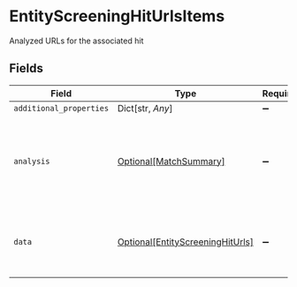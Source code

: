 # EntityScreeningHitUrlsItems

Analyzed URLs for the associated hit


## Fields

| Field                                                                             | Type                                                                              | Required                                                                          | Description                                                                       |
| --------------------------------------------------------------------------------- | --------------------------------------------------------------------------------- | --------------------------------------------------------------------------------- | --------------------------------------------------------------------------------- |
| `additional_properties`                                                           | Dict[str, *Any*]                                                                  | :heavy_minus_sign:                                                                | N/A                                                                               |
| `analysis`                                                                        | [Optional[MatchSummary]](../../models/shared/matchsummary.md)                     | :heavy_minus_sign:                                                                | Summary object reflecting the match result of the associated data                 |
| `data`                                                                            | [Optional[EntityScreeningHitUrls]](../../models/shared/entityscreeninghiturls.md) | :heavy_minus_sign:                                                                | URLs associated with the entity screening hit                                     |